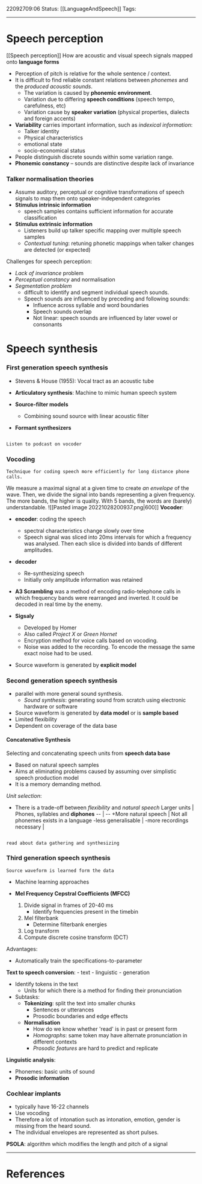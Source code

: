 22092709:06
Status:  [[LanguageAndSpeech]]
Tags: 

---
# Speech perception
[[Speech perception]]
How are acoustic and visual speech signals mapped onto **language forms**

- Perception of pitch is relative for the whole sentence / context. 
- It is difficult to find reliable constant relations between *phonemes* and the *produced acoustic sounds*.
	- The variation is caused by **phonemic environment**.
	- Variation due to differing **speech conditions** (speech tempo, carefulness, etc)
	- Variation cause by **speaker variation** (physical properties, dialects and foreign accents)
- **Variability** carries important information, such as *indexical information*:
	- Talker identity
	- Physical characteristics
	- emotional state
	- socio-economical status
- People distinguish discrete sounds within some variation range. 
- **Phonemic constancy** – sounds are distinctive despite lack of invariance

### Talker normalisation theories
- Assume auditory, perceptual or cognitive transformations of speech signals to map them onto speaker-independent categories
- **Stimulus intrinsic information**
	- speech samples contains sufficient information for accurate classification 
- **Stimulus extrinsic information**
	- Listeners build up talker specific mapping over multiple speech samples 
	- *Contextual tuning*: retuning phonetic mappings when talker changes are detected (or expected)

Challenges for speech perception:
- *Lack of invariance* problem
- *Perceptual constancy* and normalisation
- *Segmentation problem* 
	- difficult to identify and segment individual speech sounds.
	- Speech sounds are influenced by preceding and following sounds:
		- Influence across syllable and word boundaries
		- Speech sounds overlap
		- Not linear: speech sounds are influenced by later vowel or consonants

# Speech synthesis
	
### First generation speech synthesis
- Stevens & House (1955): Vocal tract as an acoustic tube

- **Articulatory synthesis**: Machine to mimic human speech system
- **Source-filter models**
	- Combining sound source with linear acoustic filter
- **Formant synthesizers**

```ad-todo

Listen to podcast on vocoder

```


### Vocoding
	Technique for coding speech more efficiently for long distance phone calls.
We measure a maximal signal at a given time to create *an envelope* of the wave. Then, we divide the signal into bands representing a given frequency. The more bands, the higher is quality. 
	With 5 bands, the words are (barely) understandable. ![[Pasted image 20221028200937.png|600]]
**Vocoder**:
 - **encoder**: coding the speech
	- spectral characteristics change slowly over time
	- Speech signal was sliced into 20ms intervals for which a frequency was analysed. Then each slice is divided into bands of different amplitudes. 
- **decoder**
	- Re-synthesizing speech
	- Initially only amplitude information was retained

- **A3 Scrambling** was a method of encoding radio-telephone calls in which frequency bands were rearranged and inverted. It could be decoded in real time by the enemy.
- **Sigsaly**
	- Developed by Homer
	- Also called *Project X* or *Green Hornet*
	- Encryption method for voice calls based on vocoding.
	- Noise was added to the recording. To encode the message the same exact noise had to be used.

- Source waveform is generated by **explicit model**

### Second generation speech synthesis
- parallel with more general sound synthesis.
	- *Sound synthesis*: generating sound from scratch using electronic hardware or software
- Source waveform is generated by **data model** or is **sample based**
- Limited flexibility
- Dependent on coverage of the data base

#### Concatenative Synthesis
Selecting and concatenating speech units from **speech data base**
- Based on natural speech samples
- Aims at eliminating problems caused by assuming over simplistic speech production model
- It is a memory demanding method.

*Unit selection*:
- There is a trade-off between *flexibility* and *natural speech*
Larger units | Phones, syllables and **diphones**
-- | --
+More natural speech | Not all phonemes exists in a language
-less generalisable | 
-more recordings necessary | 
```ad-todo

read about data gathering and synthesizing

```

### Third generation speech synthesis
	Source waveform is learned form the data
- Machine learning approaches 

- **Mel Frequency Cepstral Coefficients (MFCC)**
	1. Divide signal in frames of 20-40 ms
		- Identify frequencies present in the timebin
	2. Mel filterbank
		- Determine filterbank energies
	3. Log transform
	4. Compute discrete cosine transform (DCT)

Advantages:
- Automatically train the specifications-to-parameter

**Text to speech conversion**:
		- text
		- linguistic
		- generation
- Identify tokens in the text
	- Units for which there is a method for finding their pronunciation
- Subtasks:
	- **Tokenizing**: split the text into smaller chunks
		- Sentences or utterances
		- Prosodic boundaries and edge effects
	- **Normalisation**
		- How do we know whether 'read' is in past or present form
		- *Homographs*: same token may have alternate pronunciation in different contexts 
		- *Prosodic features* are hard to predict and replicate

**Linguistic analysis**:
- Phonemes: basic units of sound
- **Prosodic information**

### Cochlear implants
- typically have 16-22 channels 
- Use vocoding 
- Therefore a lot of intonation such as intonation, emotion, gender is missing from the heard sound. 
- The individual envelopes are represented as short pulses. 

**PSOLA**:
algorithm which modifies the length and pitch of a signal


---
# References